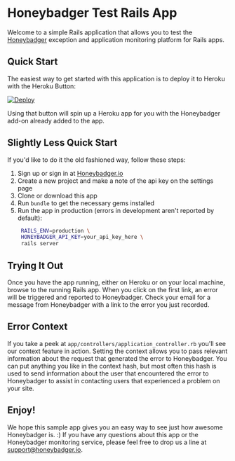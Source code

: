 # Honeybadger Test Rails App

Welcome to a simple Rails application that allows you to test the
[Honeybadger](https://www.honeybadger.io) exception and application
monitoring platform for Rails apps.

## Quick Start

The easiest way to get started with this application is to deploy it to
Heroku with the Heroku Button:

[![Deploy](https://www.herokucdn.com/deploy/button.png)](https://heroku.com/deploy)

Using that button will spin up a Heroku app for you with the Honeybadger
add-on already added to the app.

## Slightly Less Quick Start

If you'd like to do it the old fashioned way, follow these steps:

1. Sign up or sign in at [Honeybadger.io](https://www.honeybadger.io)
2. Create a new project and make a note of the api key on the settings
   page
3. Clone or download this app
4. Run `bundle` to get the necessary gems installed
5. Run the app in production (errors in development aren't reported by
   default):
   ```sh
    RAILS_ENV=production \
    HONEYBADGER_API_KEY=your_api_key_here \
    rails server
    ```

## Trying It Out

Once you have the app running, either on Heroku or on your local
machine, browse to the running Rails app.  When you click on the first
link, an error will be triggered and reported to Honeybadger.  Check
your email for a message from Honeybadger with a link to the error you
just recorded.

## Error Context

If you take a peek at `app/controllers/application_controller.rb` you'll
see our context feature in action.  Setting the context allows you to
pass relevant information about the request that generated the error to
Honeybadger.  You can put anything you like in the context hash, but
most often this hash is used to send information about the user that
encountered the error to Honeybadger to assist in contacting users that
experienced a problem on your site.

## Enjoy!

We hope this sample app gives you an easy way to see just how awesome
Honeybadger is. :)  If you have any questions about this app or the
Honeybadger monitoring service, please feel free to drop us a line at
support@honeybadger.io.
